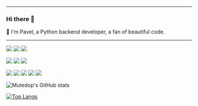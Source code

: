 <!-- ![Mutedop GitHub Banner](./illustrator/pavel_panchenko.png) -->

___
### Hi there 👋

💬 I'm Pavel, a Python backend developer, a fan of beautiful code.

___
![](https://img.shields.io/badge/Code-Python-informational?style=plastic&logo=python&logoColor=BE90F2&color=1A1B27)
![](https://img.shields.io/badge/Code-Django-informational?style=plastic&logo=django&logoColor=BE90F2&color=1A1B27)
![](https://img.shields.io/badge/Code-DRF-informational?style=plastic&logo=drf&logoColor=BE90F2&color=1A1B27)

![](https://img.shields.io/badge/DB-sql-informational?style=plastic&logo=sqlite&logoColor=BE90F2&color=1A1B27)
![](https://img.shields.io/badge/Code-MySQL-informational?style=plastic&logo=mysql&logoColor=BE90F2&color=1A1B27)
![](https://img.shields.io/badge/Code-PostgreSQL-informational?style=plastic&logo=postgresql&logoColor=BE90F2&color=1A1B27)

![](https://img.shields.io/badge/Tools-GitHub-informational?style=plastic&logo=GitHub&logoColor=BE90F2&color=1A1B27)
![](https://img.shields.io/badge/Tools-Actions-informational?style=plastic&logo=github-actions&logoColor=BE90F2&color=1A1B27)
![](https://img.shields.io/badge/Tools-Docker-informational?style=plastic&logo=docker&logoColor=BE90F2&color=1A1B27)
![](https://img.shields.io/badge/Tools-NGINX-informational?style=plastic&logo=nginx&logoColor=BE90F2&color=1A1B27)
![](https://img.shields.io/badge/Tools-Postman-informational?style=plastic&logo=postman&logoColor=BE90F2&color=1A1B27)




![Mutedop's GitHub stats](https://github-readme-stats.vercel.app/api?username=mutedop&show_icons=true&theme=tokyonight)

[![Top Langs](https://github-readme-stats.vercel.app/api/top-langs/?username=mutedop&theme=tokyonight)](https://github.com/mutedop/github-readme-stats)


<!--
**Mutedop/mutedop** is a ✨ _special_ ✨ repository because its `README.md` (this file) appears on your GitHub profile.

Here are some ideas to get you started:

- 🔭 I’m currently working on ...
- 🌱 I’m currently learning ...
- 👯 I’m looking to collaborate on ...
- 🤔 I’m looking for help with ...
- 💬 Ask me about ...
- 📫 How to reach me: ...
- 😄 Pronouns: ...
- ⚡ Fun fact: ...
-->
